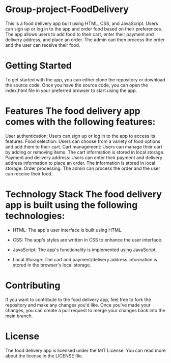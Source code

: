 # Group-project-FoodDelivery
This is a food delivery app built using HTML, CSS, and JavaScript. Users can sign up or log in to the app and order food based on their preferences. The app allows users to add food to their cart, enter their payment and delivery address, and place an order. The admin can then process the order and the user can receive their food.

# Getting Started

To get started with the app, you can either clone the repository or download the source code. Once you have the source code, you can open the index.html file in your preferred browser to start using the app.

# Features The food delivery app comes with the following features:

User authentication: Users can sign up or log in to the app to access its features. Food selection: Users can choose from a variety of food options and add them to their cart. Cart management: Users can manage their cart by adding or removing items. The cart information is stored in local storage. Payment and delivery address: Users can enter their payment and delivery address information to place an order. The information is stored in local storage. Order processing: The admin can process the order and the user can receive their food.

# Technology Stack The food delivery app is built using the following technologies:

- HTML: The app's user interface is built using HTML.

- CSS: The app's styles are written in CSS to enhance the user interface.

- JavaScript: The app's functionality is implemented using JavaScript.

- Local Storage: The cart and payment/delivery address information is stored in the browser's local storage.

# Contributing

If you want to contribute to the food delivery app, feel free to fork the repository and make any changes you'd like. Once you've made your changes, you can create a pull request to merge your changes back into the main branch.

# License

The food delivery app is licensed under the MIT License. You can read more about the license in the LICENSE file.
